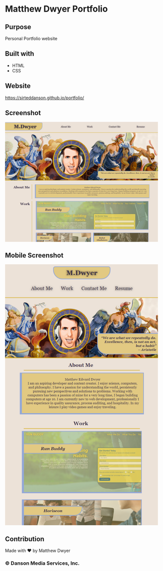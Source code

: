 # Matthew Dwyer Portfolio

## Purpose
Personal Portfolio website

## Built with
* HTML
* CSS

## Website
https://sirteddanson.github.io/portfolio/

## Screenshot
![](assets/images/readme-screenshot.PNG/)

## Mobile Screenshot 
![](assets/images/readme-screenshot-m.PNG/)

## Contribution
Made with ❤️ by Matthew Dwyer

### © Danson Media Services, Inc. 
